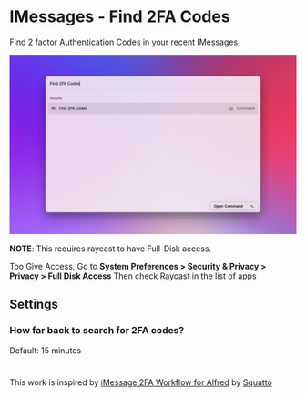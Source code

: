 # IMessages - Find 2FA Codes

Find 2 factor Authentication Codes in your recent IMessages

![](https://github.com/BalliAsghar/find-2fa-codes/blob/master/metadata/IMessages-Find-2FA-Codes%20-%201.png?raw=true)

**NOTE**: This requires raycast to have Full-Disk access.

Too Give Access, Go to **System Preferences > Security & Privacy > Privacy > Full Disk Access**
Then check Raycast in the list of apps

## Settings

### How far back to search for 2FA codes?

Default: 15 minutes

#

This work is inspired by [iMessage 2FA Workflow for Alfred](https://github.com/squatto/alfred-imessage-2fa) by [Squatto](https://github.com/squatto)
